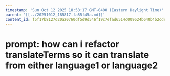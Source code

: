 ```yaml
---
timestamp: 'Sun Oct 12 2025 18:58:17 GMT-0400 (Eastern Daylight Time)'
parent: '[[../20251012_185817.fa85f45a.md]]'
content_id: f5f17b8127d20a20760df5d9d546f19c7efad6514c009624b640b4b2cde38809
---
```


# prompt: how can i refactor translateTerms so it can translate from either language1 or language2
